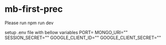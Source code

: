 # mb-first-prec

Please run npm run dev

setup .env file with bellow variables
  PORT=
  MONGO_URI=""
  SESSION_SECRET=""
  GOOGLE_CLIENT_ID=""
  GOOGLE_CLIENT_SECRET=""
